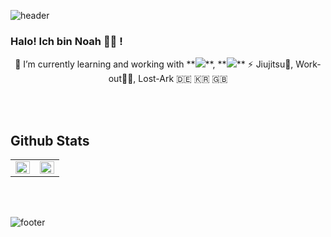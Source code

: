 ![header](https://capsule-render.vercel.app/api?type=slice&color=30A9DE&height=170&section=header)

### Halo! Ich bin Noah 👋🏻 !


<p align="center">
🌱 I’m currently learning and working with **<img src="https://img.shields.io/badge/Flutter-02569B?style=flat-square&logo=Flutter&logoColor=white"/></a>**, **<img src="https://img.shields.io/badge/Ruby on Rails-CC0000?style=flat-square&logo=RubyonRails&logoColor=white"/></a>**
⚡ Jiujitsu🥋, Work-out💪🏻, Lost-Ark 
🇩🇪 🇰🇷 🇬🇧
</p>

<br>

<br>


## Github Stats  
<table><tr><td valign="top" width="50%">

<img src="https://github-readme-stats.vercel.app/api?username=mrnoah9706&show_icons=true&count_private=true&hide_border=true" align="left" style="width: 100%" />

</td><td valign="top" width="50%">

<img src="https://github-readme-stats.vercel.app/api/top-langs/?username=mrnoah9706&hide_border=true&layout=compact" align="left" style="width: 100%" />

</td></tr></table>  
<br>

<br>

![footer](https://capsule-render.vercel.app/api?type=slice&color=EFDC05&height=100&section=footer)
